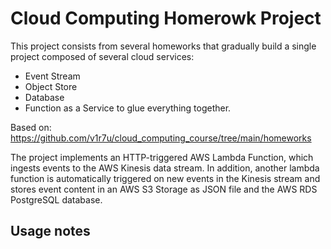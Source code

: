 # Cloud Computing Homerowk Project

This project consists from several homeworks that gradually build a single project composed of several cloud services:

- Event Stream
- Object Store
- Database
- Function as a Service to glue everything together.

Based on: https://github.com/v1r7u/cloud_computing_course/tree/main/homeworks

The project implements an HTTP-triggered AWS Lambda Function, which ingests events to the AWS Kinesis data stream. In addition, another lambda function is automatically triggered on new events in the Kinesis stream and stores event content in an AWS S3 Storage as JSON file and the AWS RDS PostgreSQL database.

## Usage notes




